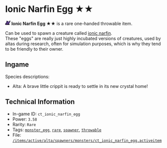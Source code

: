 # Ionic Narfin Egg ★★

<img src="https://raw.githubusercontent.com/Ceterai/Enternia/main/items/active/alta/spawners/monsters/ct_ionic_narfin_egg.png" alt="Ionic Narfin Egg ★★ icon" loading="lazy" height="16px" width="auto" /> **Ionic Narfin Egg ★★** is a rare one-handed throwable item.

Can be used to spawn a creature called [ionic narfin](https://ceterai.github.io/MyEnternia/Wiki/ionicnarfin).  
These "eggs" are really just highly incubated versions of creatures, used by altas during research, often for simulation purposes, which is why they tend to be friendly to their owner.

## Ingame

Species descriptions:

- Alta: A brave little crippit is ready to settle in its new crystal home!

## Technical Information

- In-game ID: `ct_ionic_narfin_egg`
- Power: `3.58`
- Rarity: `Rare`
- Tags: [`monster_egg`](https://ceterai.github.io/MyEnternia/Wiki/Tags/MonsterEgg), [`rare`](https://ceterai.github.io/MyEnternia/Wiki/Tags/Rare), [`spawner`](https://ceterai.github.io/MyEnternia/Wiki/Tags/Spawner), [`throwable`](https://ceterai.github.io/MyEnternia/Wiki/Tags/Throwable)
- File: [`/items/active/alta/spawners/monsters/ct_ionic_narfin_egg.activeitem`](https://github.com/Ceterai/Enternia/blob/main/items/active/alta/spawners/monsters/ct_ionic_narfin_egg.activeitem)
